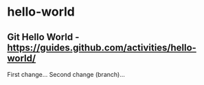 # hello-world
Git Hello World - https://guides.github.com/activities/hello-world/
--
First change...
Second change (branch)...
